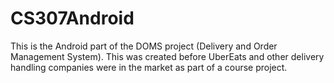 # CS307Android

This is the Android part of the DOMS project (Delivery and Order Management System). This was created before UberEats and other delivery handling companies were in the market as part of a course project.
